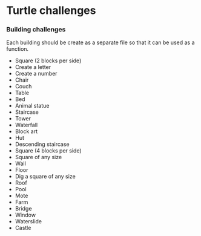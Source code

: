 # Turtle challenges

### Building challenges
Each building should be create as a separate file so that it can be used as a function.

  - Square (2 blocks per side)
  - Create a letter
  - Create a number
  - Chair
  - Couch
  - Table
  - Bed
  - Animal statue
  - Staircase
  - Tower
  - Waterfall
  - Block art
  - Hut
  - Descending staircase
  - Square (4 blocks per side)
  - Square of any size
  - Wall
  - Floor
  - Dig a square of any size
  - Roof
  - Pool
  - Mote
  - Farm
  - Bridge
  - Window
  - Waterslide
  - Castle
